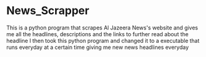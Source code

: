 # News_Scrapper
This is a python program that scrapes Al Jazeera News's website and gives me all the headlines, descriptions and the links to further read about the headline 
I then took this python program and changed it to a executable that runs everyday at a certain time giving me new news headlines everyday

